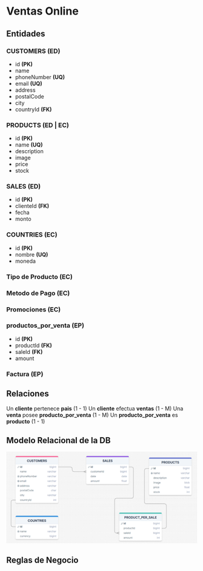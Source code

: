 # Ventas Online

## Entidades

### CUSTOMERS (ED)
- id **(PK)**
- name
- phoneNumber **(UQ)**
- email **(UQ)**
- address 
- postalCode
- city
- countryId **(FK)**
  
### PRODUCTS (ED | EC)
- id **(PK)**
- name **(UQ)**
- description
- image
- price
- stock

### SALES (ED)
- id **(PK)**
- clienteId **(FK)**
- fecha
- monto

### COUNTRIES (EC)
- id **(PK)**
- nombre **(UQ)**
- moneda

### Tipo de Producto (EC)
### Metodo de Pago (EC)
### Promociones (EC)

### productos_por_venta (EP)
- id **(PK)**
- productId **(FK)**
- saleId **(FK)**
- amount

### Factura (EP)


## Relaciones
Un **cliente** pertenece **pais** (1 - 1)
Un **cliente** efectua **ventas** (1 - M)
Una **venta** posee **producto_por_venta** (1 - M)
Un **producto_por_venta** es **producto** (1 - 1)

## Modelo Relacional de la DB
![](Modelo_Relacional_DB.png)

## Reglas de Negocio